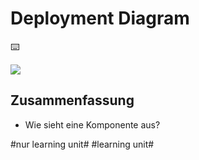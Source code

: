 # Deployment Diagram
⌨️

![][image-1]

## Zusammenfassung
- Wie sieht eine Komponente aus?

[image-1]:	assets/Bildschirm%C2%ADfoto%202023-01-02%20um%2013.34.35.png

#nur learning unit# #learning unit#